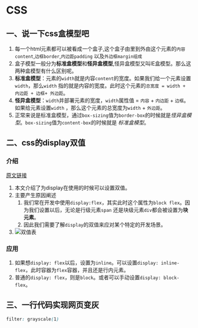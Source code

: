 # CSS

## 一、说一下css盒模型吧

1. 每一个html元素都可以被看成一个盒子,这个盒子由里到外由这个元素的`内容content`,`边框border`,`内边距padding`
   以及`外边框margin组成`
2. 盒子模型一般分为**标准盒模型**和**怪异盒模型**,怪异盒模型又叫IE盒模型。那么这两种盒模型有什么区别呢。
3. **标准盒模型**：元素的`width`就是内容`content`的宽度。如果我们给一个元素设置`width`，那么`width`
   指的就是内容的宽度。此时这个元素的`总宽度 = width + 内边距 + 边框+ 外边距`。
4. **怪异盒模型**：`width`并部署元素的宽度，`width`属性值 = `内容` + `内边距` + `边框`。如果给元素设置`width`
   ，那么这个元素的总宽度为`width` + `外边距`。
5. 正常来说是标准盒模型，通过`box-sizing`值为`border-box`的时候就是*怪异盒模型*。`box-sizing`值为`content-box`的时候就是
   *标准盒模型*。

## 二、css的display双值

### 介绍

[原文链接](https://hacks.mozilla.org/2019/10/the-two-value-syntax-of-the-css-display-property/)

1. 本文介绍了为display在使用的时候可以设置双值。
2. 主要产生原因阐述
    1. 我们常在开发中使用`display:flex`，其实此时这个属性为`block flex`。因为我们设置以后，无论是行级元素`span`
       还是块级元素`div`都会被设置为**块元素**。
    2. 因此我们需要了解`display`的双值来应对某个特定的开发场景。
3. ![双值表](https://imgsbed-1301560453.cos.ap-shanghai.myqcloud.com/blog/display-two-values.png)

### 应用

1. 如果想`display: flex`以后，设置为`inline`。可以设置`display: inline-flex`，此时容器为`flex`容器，并且还是行内元素。
2. 普通的`display: flex`，则是`block`。或者可以手动设置`display: block-flex`。

## 三、一行代码实现网页变灰

```css
filter: grayscale(1)
```